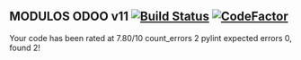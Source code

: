 MODULOS ODOO v11 [![Build Status](https://travis-ci.org/jobiols/odoo-addons.svg?branch=9.0)](https://travis-ci.org/jobiols/odoo-addons) [![CodeFactor](https://www.codefactor.io/repository/github/jobiols/odoo-addons/badge/11.0)](https://www.codefactor.io/repository/github/jobiols/odoo-addons/overview/11.0)
----------------
Your code has been rated at 7.80/10
count_errors 2
pylint expected errors 0, found 2!